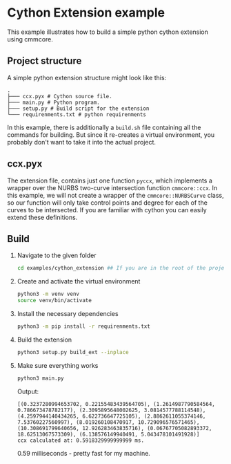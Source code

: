 # Cython Extension example
This example illustrates how to build a simple python cython extension using cmmcore. 
## Project structure
A simple python extension structure might look like this:
```
.
├─── ccx.pyx # Cython source file. 
├─── main.py # Python program.
├─── setup.py # Build script for the extension
└─── requirenments.txt # python requirenments

```
In this example, there is additionally a `build.sh` file containing all the commands for building. But since it re-creates a virtual environment, you probably don't want to take it into the actual project.

## ccx.pyx
The extension file, contains just one function `pyccx`, which implements a wrapper over the NURBS two-curve intersection function `cmmcore::ccx`. 
In this example, we will not create a wrapper of the `cmmcore::NURBSCurve` class, so our function will only take control points and degree for each of the curves to be intersected. 
If you are familiar with cython you can easily extend these definitions.

## Build
1. Navigate to the given folder 
    ```bash
    cd examples/cython_extension ## If you are in the root of the project
    ```
2. Create and activate the virtual environment
    ```bash
    python3 -m venv venv
    source venv/bin/activate
    ```
3. Install the necessary dependencies
    ```bash
    python3 -m pip install -r requirenments.txt
    ```
4. Build the extension
    ```bash
    python3 setup.py build_ext --inplace
    ```
5. Make sure everything works
    ```bash
    python3 main.py
    ```
    Output:
    ```
    [(0.3237280994653702, 0.22155483439564705), (1.2614987790584564, 0.786673478782177), (2.3095895648002625, 3.0814577788114548), (4.2597944140434265, 6.622736647725105), (2.8862611055374146, 7.53760227560997), (8.019260108470917, 10.729096576571465), (10.308691799640656, 12.926283463835716), (0.06767705082893372, 18.62513067573309), (6.138576149940491, 5.043478101491928)]
    ccx calculated at: 0.5918329999999999 ms. 
    ```
    0.59 milliseconds - pretty fast for my machine.

